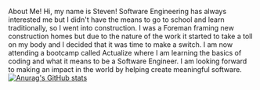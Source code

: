 About Me! 
Hi, my name is Steven! Software Engineering has always interested me but I didn't have the means to go to school and learn traditionally, so I went into construction. I was a Foreman framing new construction homes but due to the nature of the work it started to take a toll on my body and I decided that it was time to make a switch. I am now attending a bootcamp called Actualize where I am learning the basics of coding and what it means to be a Software Engineer. I am looking forward to making an impact in the world by helping create meaningful software.
[![Anurag's GitHub stats](https://github-readme-stats.vercel.app/api?username=stevenmetz)](https://github.com/anuraghazra/github-readme-stats)
<!--
**StevenMetz/StevenMetz** is a ✨ _special_ ✨ repository because its `README.md` (this file) appears on your GitHub profile.

Here are some ideas to get you started:

- 🔭 I’m currently working on ...
- 🌱 I’m currently learning ...
- 👯 I’m looking to collaborate on ...
- 🤔 I’m looking for help with ...
- 💬 Ask me about ...
- 📫 How to reach me: ...
- 😄 Pronouns: ...
- ⚡ Fun fact: ...
-->
